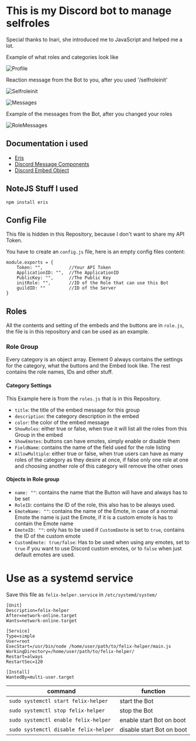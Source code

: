 # This is my Discord bot to manage selfroles

Special thanks to Inari, she introduced me to JavaScript and helped me a lot.

Example of what roles and categories look like 

![Profile](Pictures/Profile.png)

Reaction message from the Bot to you, after you used '/selfroleinit'

![Selfroleinit](Pictures/Selfroleinit.png)

![Messages](Pictures/MessagesButtons.png)

Example of the messages from the Bot, after you changed your roles

![RoleMessages](Pictures/RoleMessages.png)


## Documentation i used

- [Eris](https://abal.moe/Eris/)
- [Discord Message Components](https://discord.com/developers/docs/interactions/message-components)
- [Discord Embed Object](https://discord.com/developers/docs/resources/channel#embed-object)



## NoteJS Stuff I used

```
npm install eris
```

## Config File

This file is hidden in this Repository, because I don't want to share my API Token.

You have to create an `config.js` file, here is an empty config files content:
```JS
module.exports = {
    Token: "",          //Your API Token
    ApplicationID: "",  //The ApplicationID
    PublicKey: "",      //The Public Key
    initRole: "",       //ID of the Role that can use this Bot
    guildID: ""         //ID of the Server
}
```

## Roles

All the contents and setting of the embeds and the buttons are in `role.js`, the file is in this repository and can be used as an example.

### Role Group

Every category is an object array.
Element 0 always contains the settings for the category, what the buttons and the Embed look like.
The rest contains the role names, IDs and other stuff. 

#### Category Settings

This Example here is from the `roles.js` that is in this Repository.

- `title`: the title of the embed message for this group
- `description`: the category description in the embed
- `color`: the color of the embed message
- `ShowRoles`: either true or false, when true it will list all the roles from this Group in the embed
- `ShowEmotes`: buttons can have emotes, simply enable or disable them
- `FieldName`: contains the name of the field used for the role listing
- `AllowMultiple`: either true or false, when true users can have as many roles of the category as they desire at once, if false only one role at one and choosing another role of this category will remove the other ones  

#### Objects in Role group

- `name: ""`: contains the name that the Button will have and always has to be set
- `RoleID`: contains the ID of the role, this also has to be always used.
- `EmoteName: ""`: contains the name of the Emote, in case of a normal Emote the name is just the Emote, if it is a custom emote is has to contain the Emote name
- `EmoteID: ""`: only has to be used if `CustomEmote` is set to `true`, contains the ID of the custom emote
- `CustomEmote: true/false`: Has to be used when using any emotes, set to `true` if you want to use Discord custom emotes, or to `false` when just default emotes are used.

# Use as a systemd service

Save this file as `felix-helper.service` in `/etc/systemd/system/`

```
[Unit]
Description=felix-helper
After=network-online.target
Wants=network-online.target

[Service]
Type=simple
User=root
ExecStart=/usr/bin/node /home/user/path/to/felix-helper/main.js
WorkingDirectory=/home/user/path/to/felix-helper/
Restart=always
RestartSec=120

[Install]
WantedBy=multi-user.target
```
| command                              | function                 |
|--------------------------------------|--------------------------|
| `sudo systemctl start felix-helper`  | start the Bot            |
| `sudo systemctl stop felix-helper`   | stop the Bot             |
| `sudo systemctl enable felix-helper` | enable start Bot on boot |
| `sudo systemctl disable felix-helper` | disable start Bot on boot |

